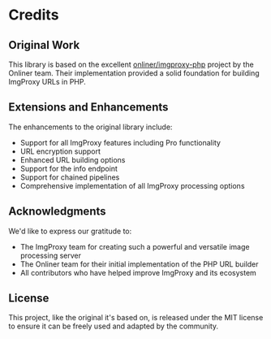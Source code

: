 # Credits

## Original Work

This library is based on the excellent [onliner/imgproxy-php](https://github.com/onliner/imgproxy-php) project by the Onliner team. Their implementation provided a solid foundation for building ImgProxy URLs in PHP.

## Extensions and Enhancements

The enhancements to the original library include:

- Support for all ImgProxy features including Pro functionality
- URL encryption support
- Enhanced URL building options
- Support for the info endpoint
- Support for chained pipelines
- Comprehensive implementation of all ImgProxy processing options

## Acknowledgments

We'd like to express our gratitude to:

- The ImgProxy team for creating such a powerful and versatile image processing server
- The Onliner team for their initial implementation of the PHP URL builder
- All contributors who have helped improve ImgProxy and its ecosystem

## License

This project, like the original it's based on, is released under the MIT license to ensure it can be freely used and adapted by the community.